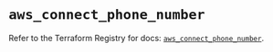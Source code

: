 # `aws_connect_phone_number`

Refer to the Terraform Registry for docs: [`aws_connect_phone_number`](https://registry.terraform.io/providers/hashicorp/aws/5.90.0/docs/resources/connect_phone_number).
